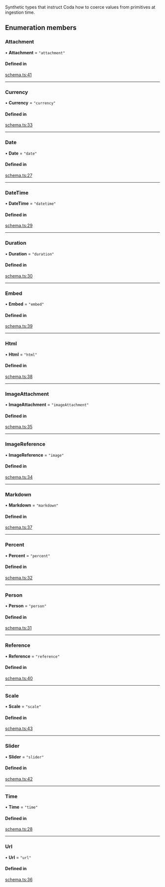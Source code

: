 Synthetic types that instruct Coda how to coerce values from primitives at ingestion time.

## Enumeration members

### Attachment

• **Attachment** = `"attachment"`

#### Defined in

[schema.ts:41](https://github.com/coda/packs-sdk/blob/main/schema.ts#L41)

___

### Currency

• **Currency** = `"currency"`

#### Defined in

[schema.ts:33](https://github.com/coda/packs-sdk/blob/main/schema.ts#L33)

___

### Date

• **Date** = `"date"`

#### Defined in

[schema.ts:27](https://github.com/coda/packs-sdk/blob/main/schema.ts#L27)

___

### DateTime

• **DateTime** = `"datetime"`

#### Defined in

[schema.ts:29](https://github.com/coda/packs-sdk/blob/main/schema.ts#L29)

___

### Duration

• **Duration** = `"duration"`

#### Defined in

[schema.ts:30](https://github.com/coda/packs-sdk/blob/main/schema.ts#L30)

___

### Embed

• **Embed** = `"embed"`

#### Defined in

[schema.ts:39](https://github.com/coda/packs-sdk/blob/main/schema.ts#L39)

___

### Html

• **Html** = `"html"`

#### Defined in

[schema.ts:38](https://github.com/coda/packs-sdk/blob/main/schema.ts#L38)

___

### ImageAttachment

• **ImageAttachment** = `"imageAttachment"`

#### Defined in

[schema.ts:35](https://github.com/coda/packs-sdk/blob/main/schema.ts#L35)

___

### ImageReference

• **ImageReference** = `"image"`

#### Defined in

[schema.ts:34](https://github.com/coda/packs-sdk/blob/main/schema.ts#L34)

___

### Markdown

• **Markdown** = `"markdown"`

#### Defined in

[schema.ts:37](https://github.com/coda/packs-sdk/blob/main/schema.ts#L37)

___

### Percent

• **Percent** = `"percent"`

#### Defined in

[schema.ts:32](https://github.com/coda/packs-sdk/blob/main/schema.ts#L32)

___

### Person

• **Person** = `"person"`

#### Defined in

[schema.ts:31](https://github.com/coda/packs-sdk/blob/main/schema.ts#L31)

___

### Reference

• **Reference** = `"reference"`

#### Defined in

[schema.ts:40](https://github.com/coda/packs-sdk/blob/main/schema.ts#L40)

___

### Scale

• **Scale** = `"scale"`

#### Defined in

[schema.ts:43](https://github.com/coda/packs-sdk/blob/main/schema.ts#L43)

___

### Slider

• **Slider** = `"slider"`

#### Defined in

[schema.ts:42](https://github.com/coda/packs-sdk/blob/main/schema.ts#L42)

___

### Time

• **Time** = `"time"`

#### Defined in

[schema.ts:28](https://github.com/coda/packs-sdk/blob/main/schema.ts#L28)

___

### Url

• **Url** = `"url"`

#### Defined in

[schema.ts:36](https://github.com/coda/packs-sdk/blob/main/schema.ts#L36)
